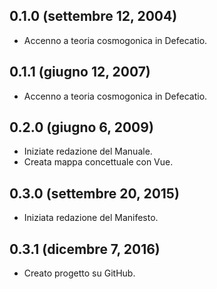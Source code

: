 ## 0.1.0 (settembre 12, 2004)
  - Accenno a teoria cosmogonica in Defecatio.

## 0.1.1 (giugno 12, 2007)
  - Accenno a teoria cosmogonica in Defecatio.

## 0.2.0 (giugno 6, 2009)
  - Iniziate redazione del Manuale.
  - Creata mappa concettuale con Vue.

## 0.3.0 (settembre 20, 2015)
  - Iniziata redazione del Manifesto.

## 0.3.1 (dicembre 7, 2016)
  - Creato progetto su GitHub.



